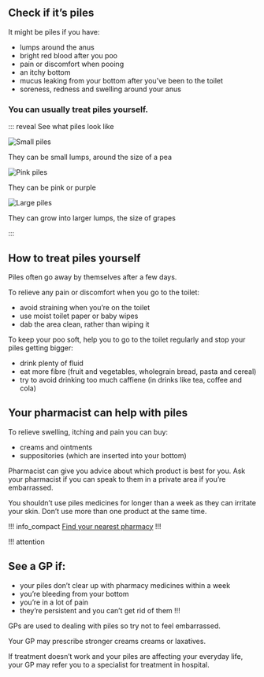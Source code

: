 <article class="panel">
  <div class="panel__content">
    <h2>Check if it’s piles</h2>
    <p>It might be piles if you have:</p>
    <ul class="list--chevron">
      <li>lumps around the anus</li>
      <li>bright red blood after you poo</li>
      <li>pain or discomfort when pooing</li>
      <li>an itchy bottom</li>
      <li>mucus leaking from your bottom after you’ve been to the toilet</li>
      <li>soreness, redness and swelling around your anus</li>
      </ul>
  </div>
  <div class="panel__footer">
    <h3>You can usually treat piles yourself.</h3>
  </div>
</article>

::: reveal See what piles look like

![Small piles](/images/piles/piles-small_640.jpg)

They can be small lumps, around the size of a pea

![Pink piles](/images/piles/piles-pink_640.jpg)

They can be pink or purple

![Large piles](/images/piles/piles-large_640.jpg)

They can grow into larger lumps, the size of grapes

:::


## How to treat piles yourself  


Piles often go away by themselves after a few days.  


To relieve any pain or discomfort when you go to the toilet:
- avoid straining when you’re on the toilet
- use moist toilet paper or baby wipes
- dab the area clean, rather than wiping it


To keep your poo soft, help you to go to the toilet regularly and stop your piles getting bigger:
- drink plenty of fluid 
- eat more fibre (fruit and vegetables, wholegrain bread, pasta and cereal)
- try to avoid drinking too much caffiene (in drinks like tea, coffee and cola)


## Your pharmacist can help with piles

To relieve swelling, itching and pain you can buy:

- creams and ointments
- suppositories (which are inserted into your bottom)

Pharmacist can give you advice about which product is best for you. Ask your pharmacist if you can speak to them in a private area if you’re embarrassed. 

You shouldn’t use piles medicines for longer than a week as they can irritate your skin. Don’t use more than one product at the same time.

!!! info_compact
[Find your nearest pharmacy](https://beta.nhs.uk/finders/find-help)
!!!


!!! attention
## See a GP if:
- your piles don’t clear up with pharmacy medicines within a week 
- you’re bleeding from your bottom
- you’re in a lot of pain
- they’re persistent and you can’t get rid of them
!!!

GPs are used to dealing with piles so try not to feel embarrassed. 

Your GP may prescribe stronger creams creams or laxatives. 

If treatment doesn’t work and your piles are affecting your everyday life, your GP may refer you to a specialist for treatment in hospital. 








